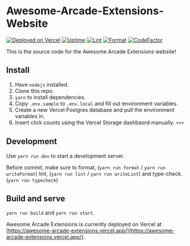 # Awesome-Arcade-Extensions-Website

[![Deployed on Vercel](https://img.shields.io/badge/Deployed%20on-Vercel-blue?logo=vercel)](https://awesome-arcade-extensions.vercel.app/)
[![Uptime](https://img.shields.io/uptimerobot/ratio/m794171188-6455a1d3da81f48d1cda84e9?label=Uptime)](https://stats.uptimerobot.com/pjpkZH9Y0k)
[![Lint](https://github.com/LogicalSimulator/LogicalSimulator/actions/workflows/eslint.yml/badge.svg)](https://github.com/UnsignedArduino/Awesome-Arcade-Extensions-Website/actions/workflows/eslint.yml)
[![Format](https://github.com/LogicalSimulator/LogicalSimulator/actions/workflows/prettier.yml/badge.svg?branch=main)](https://github.com/UnsignedArduino/Awesome-Arcade-Extensions-Website/actions/workflows/prettier.yml)
[![CodeFactor](https://www.codefactor.io/repository/github/unsignedarduino/awesome-arcade-extensions-website/badge)](https://www.codefactor.io/repository/github/unsignedarduino/awesome-arcade-extensions-website)

<!-- [![Contribute with Gitpod](https://img.shields.io/badge/Contribute%20with-Gitpod-908a85?logo=gitpod)](https://gitpod.io/#https://github.com/UnsignedArduino/Awesome-Arcade-Extensions-Website/tree/staging) -->

This is the source code for the Awesome Arcade Extensions website!

## Install

1. Have `nodejs` installed.
2. Clone this repo.
3. `yarn` to install dependencies.
4. Copy `.env.sample` to `.env.local` and fill out environment variables.
5. Create a new Vercel Postgres database and pull the environment variables in.
6. Insert click counts using the Vercel Storage dashbaord manually. 💀💀💀

## Development

Use `yarn run dev` to start a development server.

Before commit, make sure to format, (`yarn run format` / `yarn run writeFormat`) lint, (`yarn run lint` / `yarn run writeLint`) and type-check. (`yarn run typecheck`)

## Build and serve

`yarn run build` and `yarn run start`.

Awesome Arcade Extensions is currently deployed on Vercel at [https://awesome-arcade-extensions.vercel.app/](https://awesome-arcade-extensions.vercel.app/).
